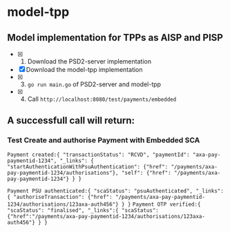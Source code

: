 # model-tpp
## Model implementation for TPPs as AISP and PISP

- [x] 1. Download the PSD2-server implementation 
- [x] Download the model-tpp implementation 
- [x] 3. `go run main.go` of PSD2-server and model-tpp 
- [x] 4. Call `http://localhost:8080/test/payments/embedded` 

## A successfull call will return: 

### Test Create and authorise Payment with Embedded SCA

`Payment created:{
		"transactionStatus": "RCVD",
		"paymentId": "axa-pay-paymentid-1234",
		"_links": {
	"startAuthenticationWithPsuAuthentication": {"href": "/payments/axa-pay-paymentid-1234/authorisations"},
	"self": {"href": "/payments/axa-pay-paymentid-1234"} }
	}`

`Payment PSU authenticated:{
		"scaStatus": "psuAuthenticated",
	  "_links":{
	  "authoriseTransaction": {"href": "/payments/axa-pay-paymentid-1234/authorisations/123axa-auth456"}
		}
	  }`
`Payment OTP verified:{
		"scaStatus": "finalised",
		"_links":{
	  "scaStatus": {"href":"/payments/axa-pay-paymentid-1234/authorisations/123axa-auth456"}
	  } }`
